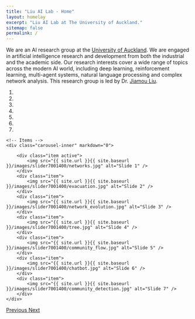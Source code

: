 ```yaml
---
title: "Liu AI Lab - Home"
layout: homelay
excerpt: "Liu AI Lab at The University of Auckland."
sitemap: false
permalink: /
---
```


We are an AI research group at the [University of Auckland](https://www.auckland.ac.nz). We are engaged in artificial intelligence research and development from both the industrial and the academic side. Our research interests cover a wide range of topics across the modern AI world, including deep learning, reinforcement learning, multi-agent systems, natural language processing and complex network analysis. This research group is led by Dr. [Jiamou Liu](cs.auckland.ac.nz/~jliu036).


<div markdown="0" id="carousel" class="carousel slide" data-ride="carousel" data-interval="5000" data-pause="hover" >
    <!-- Menu -->
    <ol class="carousel-indicators">
        <li data-target="#carousel" data-slide-to="0" class="active"></li>
        <li data-target="#carousel" data-slide-to="1"></li>
        <li data-target="#carousel" data-slide-to="2"></li>
        <li data-target="#carousel" data-slide-to="3"></li>
        <li data-target="#carousel" data-slide-to="4"></li>
        <li data-target="#carousel" data-slide-to="5"></li>
        <li data-target="#carousel" data-slide-to="6"></li>
    </ol>

    <!-- Items -->
    <div class="carousel-inner" markdown="0">

        <div class="item active">
            <img src="{{ site.url }}{{ site.baseurl }}/images/slider7001400/networks.jpg" alt="Slide 1" />
        </div>
        <div class="item">
            <img src="{{ site.url }}{{ site.baseurl }}/images/slider7001400/evacuation.jpg" alt="Slide 2" />
        </div>
        <div class="item">
            <img src="{{ site.url }}{{ site.baseurl }}/images/slider7001400/network_evolution.jpg" alt="Slide 3" />
        </div>
        <div class="item">
            <img src="{{ site.url }}{{ site.baseurl }}/images/slider7001400/tree.jpg" alt="Slide 4" />
        </div>
        <div class="item">
            <img src="{{ site.url }}{{ site.baseurl }}/images/slider7001400/community_flow.jpg" alt="Slide 5" />
        </div>
        <div class="item">
            <img src="{{ site.url }}{{ site.baseurl }}/images/slider7001400/chatbot.jpg" alt="Slide 6" />
        </div>
        <div class="item">
            <img src="{{ site.url }}{{ site.baseurl }}/images/slider7001400/community_detection.jpg" alt="Slide 7" />
        </div>
    </div>
  <a class="left carousel-control" href="#carousel" role="button" data-slide="prev">
    <span class="glyphicon glyphicon-chevron-left" aria-hidden="true"></span>
    <span class="sr-only">Previous</span>
  </a>
  <a class="right carousel-control" href="#carousel" role="button" data-slide="next">
    <span class="glyphicon glyphicon-chevron-right" aria-hidden="true"></span>
    <span class="sr-only">Next</span>
  </a>
</div>